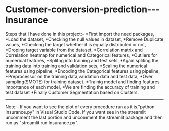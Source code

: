 # Customer-conversion-prediction---Insurance

Steps that I have done in this project:-
*First import the need packages,
*Load the dataset,
*Checking the null values in dataset,
*Remove Duplicate values,
*Checking the target whether it is equally distributed or not,
*Droping target variable from the dataset,
*Correlation matrix and Correlation heatmap for numerical and Categorical features,
*Outliers for numerical features,
*Splitng into training and test sets,
*Again spliting the training data into training and validation sets,
*Scaling the numerical features using pipeline,
*Encoding the Categorical features using pipeline,
*Preprocessor on the training data,validation data and test data,
*Over sampling(SMOTE) for training dataset.
*Trainig model and finding features importance of each model,
*We are finding the accuracy of training and test dataset 
*Finally Customer Segmentation based on Clusters.

**************************************************************************************************************

Note:-
If you want to see the plot of every procedure run as it is."python Insurance.py" in Visual Studio Code.
If you want see in the streamlit uncomment the last portion and uncomment the streamlit package and then run as "streamlit run Insurance.py".
